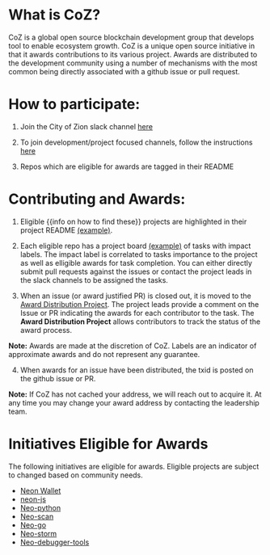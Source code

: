  # What is CoZ?
 CoZ is a global open source blockchain development group that develops tool to enable ecosystem growth. CoZ is a unique open source initiative in that it awards contributions to its various project. Awards are distributed to the development community using a number of mechanisms with the most common being directly associated with a github issue or pull request.
  
 # How to participate:
 
 1. Join the City of Zion slack channel [here](https://join.slack.com/t/cityofzion/shared_invite/enQtMjcwOTUxNDc1ODU5LWU5ODBlYjhjMDNmNTE3ZDVhOTMzZDA5ODczMmEyMWNhNTdjOTFlM2Y1ZDVkYjM0NGU0OWFlNGVhOWY3ZTEzZTI)
 
 2. To join development/project focused channels, follow the instructions [here](https://get.slack.help/hc/en-us/articles/205239967-Browse-and-join-channels)
 
 3. Repos which are eligible for awards are tagged in their README
 
 # Contributing and Awards:
 
 1. Eligible {{info on how to find these}} projects are highlighted in their project README [(example)](https://github.com/CityOfZion/neon-wallet).
 
 2. Each eligible repo has a project board [(example)](https://github.com/CityOfZion/neon-wallet/projects/3) of tasks with impact labels.  The impact label is correlated to tasks importance to the project as well as elligible awards for task completion.  You can either directly submit pull requests against the issues or contact the project leads in the slack channels to be assigned the tasks.
 
 3. When an issue (or award justified PR) is closed out, it is moved to the [Award Distribution Project](https://github.com/orgs/CityOfZion/projects/1).  The project leads provide a comment on the Issue or PR indicating the awards for each contributor to the task.  The **Award Distribution Project** allows contributors to track the status of the award process.
 
 **Note:** Awards are made at the discretion of CoZ.  Labels are an indicator of approximate awards and do not represent any guarantee.
 
 4. When awards for an issue have been distributed, the txid is posted on the github issue or PR.
 
 **Note:** If CoZ has not cached your address, we will reach out to acquire it.  At any time you may change your award address by contacting the leadership team.
 


# Initiatives Eligible for Awards
The following initiatives are eligible for awards.  Eligible projects are subject to changed based on community needs.
* [Neon Wallet](https://github.com/CityOfZion/neon-wallet)
* [neon-js](https://github.com/CityOfZion/neon-js)
* [Neo-python](https://github.com/CityOfZion/neo-python)
* [Neo-scan](https://github.com/CityOfZion/neo-scan)
* [Neo-go](https://github.com/CityOfZion/neo-go)
* [Neo-storm](https://github.com/CityOfZion/neo-storm)
* [Neo-debugger-tools](https://github.com/CityOfZion/neo-debugger-tools)

